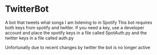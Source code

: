 # TwitterBot
A bot that tweets what songs I am listening to in Spotify
This bot requires both keys from spotify and twitter. If you need a key, use a developer account and place the spotify keys in a file called SpotAuth.py and the
twitter keys in a file called auth.py

Unfortunatly due to recent changes by twitter the bot is no longer active
